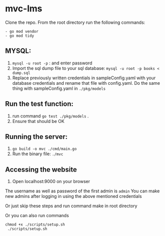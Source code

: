 # mvc-lms

Clone the repo. From the root directory run the following commands:
```
- go mod vendor
- go mod tidy
```
## MYSQL:
1. `mysql -u root -p` : and enter password
2. Import the sql dump file to your sql database: `mysql -u root -p books < dump.sql`
3. Replace previously written credentials in sampleConfig.yaml with your database credentials and rename that file with config.yaml. Do the same thing with sampleConfig.yaml in `./pkg/models`

## Run the test function:
1. run command `go test ./pkg/models` .
2. Ensure that should be OK 

## Running the server:
1. `go build -o mvc ./cmd/main.go`
2.  Run the binary file: `./mvc`

## Accessing the website
1. Open localhost:9000 on your browser

The username as well as password of the first admin is `admin` 
You can make new admins after logging in using the above mentioned credentials

Or just skip these steps and run command make in root directory 

Or you can also run commands 
```
chmod +x ./scripts/setup.sh
 ./scripts/setup.sh
```